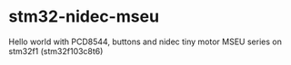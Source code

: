 # stm32-nidec-mseu
Hello world with PCD8544, buttons and nidec tiny motor MSEU series on stm32f1 (stm32f103c8t6)
